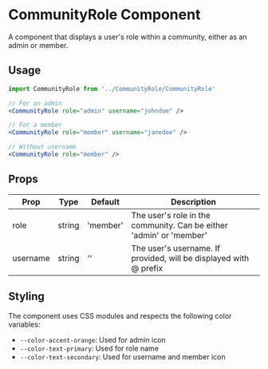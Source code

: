 # CommunityRole Component

A component that displays a user's role within a community, either as an admin or member.

## Usage

```jsx
import CommunityRole from '../CommunityRole/CommunityRole'

// For an admin
<CommunityRole role="admin" username="johndoe" />

// For a member
<CommunityRole role="member" username="janedoe" />

// Without username
<CommunityRole role="member" />
```

## Props

| Prop     | Type   | Default  | Description                                                         |
| -------- | ------ | -------- | ------------------------------------------------------------------- |
| role     | string | 'member' | The user's role in the community. Can be either 'admin' or 'member' |
| username | string | ''       | The user's username. If provided, will be displayed with @ prefix   |

## Styling

The component uses CSS modules and respects the following color variables:

- `--color-accent-orange`: Used for admin icon
- `--color-text-primary`: Used for role name
- `--color-text-secondary`: Used for username and member icon

